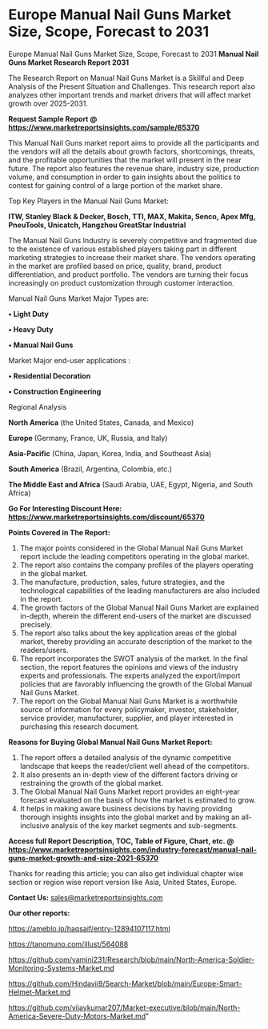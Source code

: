 # Europe Manual Nail Guns Market Size, Scope, Forecast to 2031
Europe Manual Nail Guns Market Size, Scope, Forecast to 2031
<strong>Manual Nail Guns Market Research Report 2031</strong>

The Research Report on Manual Nail Guns Market is a Skillful and Deep Analysis of the Present Situation and Challenges. This research report also analyzes other important trends and market drivers that will affect market growth over 2025-2031.

<strong>Request Sample Report @ <a href=https://www.marketreportsinsights.com/sample/65370>https://www.marketreportsinsights.com/sample/65370</a></strong>

This Manual Nail Guns market report aims to provide all the participants and the vendors will all the details about growth factors, shortcomings, threats, and the profitable opportunities that the market will present in the near future. The report also features the revenue share, industry size, production volume, and consumption in order to gain insights about the politics to contest for gaining control of a large portion of the market share.

Top Key Players in the Manual Nail Guns Market:

<strong>ITW, Stanley Black & Decker, Bosch, TTI, MAX, Makita, Senco, Apex Mfg, PneuTools, Unicatch, Hangzhou GreatStar Industrial</strong>

The Manual Nail Guns Industry is severely competitive and fragmented due to the existence of various established players taking part in different marketing strategies to increase their market share. The vendors operating in the market are profiled based on price, quality, brand, product differentiation, and product portfolio. The vendors are turning their focus increasingly on product customization through customer interaction.

Manual Nail Guns Market Major Types are:

<strong>• Light Duty

• Heavy Duty

• Manual Nail Guns</strong>

Market Major end-user applications :

<strong>• Residential Decoration

• Construction Engineering</strong>

Regional Analysis

</u><strong><b>North America</b></strong> (the United States, Canada, and Mexico)

<strong><b>Europe </b></strong>(Germany, France, UK, Russia, and Italy)

<strong><b>Asia-Pacific</b></strong> (China, Japan, Korea, India, and Southeast Asia)

<strong><b>South America</b></strong> (Brazil, Argentina, Colombia, etc.)

<strong><b>The Middle East and Africa</b></strong> (Saudi Arabia, UAE, Egypt, Nigeria, and South Africa)

<strong>Go For Interesting Discount Here: <a href=https://www.marketreportsinsights.com/discount/65370>https://www.marketreportsinsights.com/discount/65370</a></strong>

<strong>Points Covered in The Report:</strong>
<ol>
  <li>The major points considered in the Global Manual Nail Guns Market report include the leading competitors operating in the global market.</li>
  <li>The report also contains the company profiles of the players operating in the global market.</li>
  <li>The manufacture, production, sales, future strategies, and the technological capabilities of the leading manufacturers are also included in the report.</li>
  <li>The growth factors of the Global Manual Nail Guns Market are explained in-depth, wherein the different end-users of the market are discussed precisely.</li>
  <li>The report also talks about the key application areas of the global market, thereby providing an accurate description of the market to the readers/users.</li>
  <li>The report incorporates the SWOT analysis of the market. In the final section, the report features the opinions and views of the industry experts and professionals. The experts analyzed the export/import policies that are favorably influencing the growth of the Global Manual Nail Guns Market.</li>
  <li>The report on the Global Manual Nail Guns Market is a worthwhile source of information for every policymaker, investor, stakeholder, service provider, manufacturer, supplier, and player interested in purchasing this research document.</li>
</ol>
<strong>Reasons for Buying Global Manual Nail Guns Market Report:</strong>

<ol>
  <li>The report offers a detailed analysis of the dynamic competitive landscape that keeps the reader/client well ahead of the competitors.</li>
  <li>It also presents an in-depth view of the different factors driving or restraining the growth of the global market.</li>
  <li>The Global Manual Nail Guns Market report provides an eight-year forecast evaluated on the basis of how the market is estimated to grow.</li>
  <li>It helps in making aware business decisions by having providing thorough insights insights into the global market and by making an all-inclusive analysis of the key market segments and sub-segments.</li>
</ol>
<strong>Access full Report Description, TOC, Table of Figure, Chart, etc. @ <a href=https://www.marketreportsinsights.com/industry-forecast/manual-nail-guns-market-growth-and-size-2021-65370>https://www.marketreportsinsights.com/industry-forecast/manual-nail-guns-market-growth-and-size-2021-65370</a></strong>


Thanks for reading this article; you can also get individual chapter wise section or region wise report version like Asia, United States, Europe.

<strong>Contact Us:</strong>
sales@marketreportsinsights.com

<strong>Our other reports:</strong>

<a href=https://ameblo.jp/haqsaif/entry-12894107117.html>https://ameblo.jp/haqsaif/entry-12894107117.html</a>

<a href=https://tanomuno.com/illust/564088>https://tanomuno.com/illust/564088</a>

<a href=https://github.com/yamini231/Research/blob/main/North-America-Soldier-Monitoring-Systems-Market.md>https://github.com/yamini231/Research/blob/main/North-America-Soldier-Monitoring-Systems-Market.md</a>

<a href=https://github.com/Hindavii9/Search-Market/blob/main/Europe-Smart-Helmet-Market.md>https://github.com/Hindavii9/Search-Market/blob/main/Europe-Smart-Helmet-Market.md</a>

<a href=https://github.com/vijaykumar207/Market-executive/blob/main/North-America-Severe-Duty-Motors-Market.md>https://github.com/vijaykumar207/Market-executive/blob/main/North-America-Severe-Duty-Motors-Market.md</a>"
